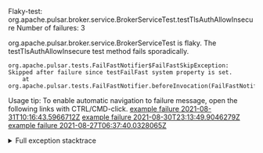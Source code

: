         
Flaky-test: org.apache.pulsar.broker.service.BrokerServiceTest.testTlsAuthAllowInsecure
Number of failures: 3

org.apache.pulsar.broker.service.BrokerServiceTest is flaky. The testTlsAuthAllowInsecure test method fails sporadically.

```
org.apache.pulsar.tests.FailFastNotifier$FailFastSkipException: Skipped after failure since testFailFast system property is set.
	at org.apache.pulsar.tests.FailFastNotifier.beforeInvocation(FailFastNotifier.java:88)

```

Usage tip: To enable automatic navigation to failure message, open the following links with CTRL/CMD-click.
[example failure 2021-08-31T10:16:43.5966712Z](https://github.com/apache/pulsar/runs/3471501156?check_suite_focus=true#step:10:2433)
[example failure 2021-08-30T23:13:49.9046279Z](https://github.com/apache/pulsar/runs/3467152431?check_suite_focus=true#step:9:1753)
[example failure 2021-08-27T06:37:40.0328065Z](https://github.com/apache/pulsar/runs/3440411059?check_suite_focus=true#step:9:3675)


<details>
<summary>Full exception stacktrace</summary>
<code><pre>
org.apache.pulsar.tests.FailFastNotifier$FailFastSkipException: Skipped after failure since testFailFast system property is set.
	at org.apache.pulsar.tests.FailFastNotifier.beforeInvocation(FailFastNotifier.java:88)

</pre></code>
</details>

